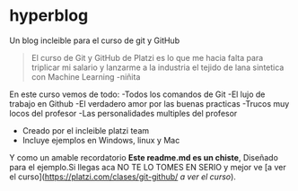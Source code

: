 # hyperblog
Un blog  incleible para el curso de git y GitHub
>El curso de Git y GitHub de Platzi es lo que me hacia falta para triplicar mi salario y lanzarme a la industria el tejido de lana sintetica con Machine Learning
> -niñita

En este curso vemos de todo:
-Todos los comandos de Git
-El lujo de trabajo en Github
-El verdadero amor por las buenas practicas
-Trucos muy locos del profesor
-Las personalidades multiples del profesor
- Creado por el incleible platzi team
- Incluye ejemplos en Windows, linux y Mac


Y como un amable recordatorio **Este readme.md es un chiste**, Diseñado para el ejemplo.Si llegas aca NO TE LO TOMES EN SERIO y mejor ve [a ver el curso](https://platzi.com/clases/git-github/ *a ver el curso*).
